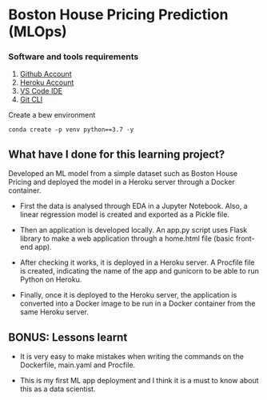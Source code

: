 # Boston House Pricing Prediction (MLOps)

### Software and tools requirements

1. [Github Account](https://github.com)
2. [Heroku Account](https://heroku.com)
3. [VS Code IDE](https://code.visualstudio.com)
4. [Git CLI](https://git-scm.com/book/en/v2/Getting-Started-The-Command-Line)

Create a bew environment
```
conda create -p venv python==3.7 -y
```

## What have I done for this learning project?

Developed an ML model from a simple dataset such as Boston House Pricing and deployed the model in a Heroku server through a Docker container.

- First the data is analysed through EDA in a Jupyter Notebook. Also, a linear regression model is created and exported as a Pickle file.

- Then an application is developed locally. An app.py script uses Flask library to make a web application through a home.html file (basic front-end app).

- After checking it works, it is deployed in a Heroku server. A Procfile file is created, indicating the name of the app and gunicorn to be able to run Python on Heroku.

- Finally, once it is deployed to the Heroku server, the application is converted into a Docker image to be run in a Docker container from the same Heroku server.

## BONUS: Lessons learnt

- It is very easy to make mistakes when writing the commands on the Dockerfile, main.yaml and Procfile.

- This is my first ML app deployment and I think it is a must to know about this as a data scientist.
